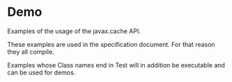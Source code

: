 Demo
====

Examples of the usage of the javax.cache API.

These examples are used in the specification document. For that reason
 they all compile.

Examples whose Class names end in Test will in addition be executable and
 can be used for demos.
